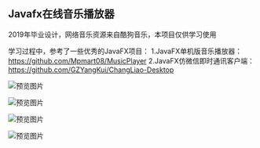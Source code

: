 ## Javafx在线音乐播放器

2019年毕业设计，网络音乐资源来自酷狗音乐，本项目仅供学习使用

学习过程中，参考了一些优秀的JavaFX项目：
1.JavaFX单机版音乐播放器：https://github.com/Mpmart08/MusicPlayer
2.JavaFX仿微信即时通讯客户端：https://github.com/GZYangKui/ChangLiao-Desktop

![预览图片](https://github.com/QAQCoder/JavaFX-Online-MusicPlayer/blob/master/preview/2019-04-06_194326.jpg)

![预览图片](https://github.com/QAQCoder/JavaFX-Online-MusicPlayer/blob/master/preview/2019-04-11_202256.jpg)

![预览图片](https://github.com/QAQCoder/JavaFX-Online-MusicPlayer/blob/master/preview/2019-04-11_202221.jpg)

![预览图片](https://github.com/QAQCoder/JavaFX-Online-MusicPlayer/blob/master/preview/2019-04-11_202149.jpg)
